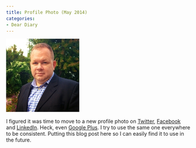 ```yaml
---
title: Profile Photo (May 2014)
categories:
- Dear Diary
---
```


![](/assets/posts/2014/Jamie_profile_photo.jpg)
  



I figured it was time to move to a new profile photo on [Twitter](https://twitter.com/thingles), [Facebook](https://www.facebook.com/thingles) and [LinkedIn](https://www.linkedin.com/in/jthingelstad). Heck, even [Google Plus](https://plus.google.com/u/1/+JamieThingelstad/posts). I try to use the same one everywhere to be consistent. Putting this blog post here so I can easily find it to use in the future.
